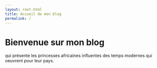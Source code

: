 ```yaml
---
layout: root.html
title: Accueil de mon blog
permalink: /
---
```


# Bienvenue sur mon blog
qui présente les princesses  africaines influentes des temps modernes qui oeuvrent pour leur pays.